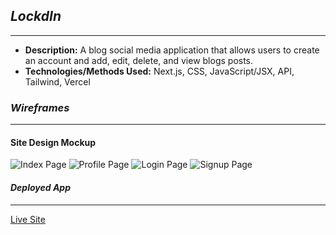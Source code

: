 ## *LockdIn*
***
* **Description:** A blog social media application that allows users to create an account and add, edit, delete, and view blogs posts.
* **Technologies/Methods Used:** Next.js, CSS, JavaScript/JSX, API, Tailwind, Vercel

### *Wireframes*
***
#### Site Design Mockup
![Index Page](https://i.imgur.com/BMckYBa.png)
![Profile Page](https://i.imgur.com/aaqWFnA.png)
![Login Page](https://i.imgur.com/iXPBDGx.png)
![Signup Page](https://i.imgur.com/rncJ2SC.png)


#### *Deployed App*
***
[Live Site](https://capstone-frontend-mu.vercel.app/)